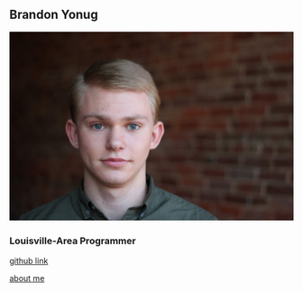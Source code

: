 ## Brandon Yonug

![profile-img](.\assets\profile.JPG)

### Louisville-Area Programmer

[github link](https://github.com/LittleKross47/)

[about me](/aboutMe)
